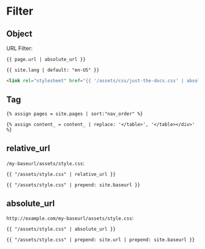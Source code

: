 # Filter

## Object

URL Filter:

```liquid
{{ page.url | absolute_url }}
```

```liquid
{{ site.lang | default: "en-US" }}
```

```html
<link rel="stylesheet" href="{{ '/assets/css/just-the-docs.css' | absolute_url }}">
```

## Tag

```liquid
{% assign pages = site.pages | sort:"nav_order" %}
```

```liquid
{% assign content_ = content_ | replace: '</table>', '</table></div>' %}
```

## relative_url

`/my-baseurl/assets/style.css`:

```liquid
{{ "/assets/style.css" | relative_url }}

{{ "/assets/style.css" | prepend: site.baseurl }}
```

## absolute_url

`http://example.com/my-baseurl/assets/style.css`:

```liqiud
{{ "/assets/style.css" | absolute_url }}

{{ "/assets/style.css" | prepend: site.url | prepend: site.baseurl }}
```
